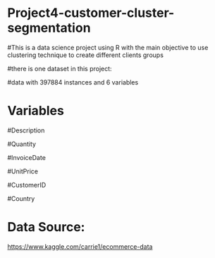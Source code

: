 # Project4-customer-cluster-segmentation

#This is a data science project using R with the main objective to use clustering technique to create different clients groups

#there is one dataset in this project:

#data with 397884 instances and 6 variables

# Variables

#Description

#Quantity

#InvoiceDate

#UnitPrice

#CustomerID

#Country

# Data Source:

https://www.kaggle.com/carrie1/ecommerce-data
